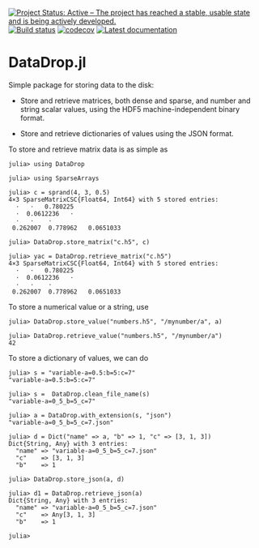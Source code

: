 [![Project Status: Active – The project has reached a stable, usable state and is being actively developed.](http://www.repostatus.org/badges/latest/active.svg)](http://www.repostatus.org/#active)
[![Build status](https://github.com/PetrKryslUCSD/DataDrop.jl/workflows/CI/badge.svg)](https://github.com/PetrKryslUCSD/DataDrop.jl/actions)
[![codecov](https://codecov.io/gh/PetrKryslUCSD/DataDrop.jl/branch/master/graph/badge.svg)](https://app.codecov.io/gh/PetrKryslUCSD/DataDrop.jl)
[![Latest documentation](https://img.shields.io/badge/docs-dev-blue.svg)](https://petrkryslucsd.github.io/DataDrop.jl/dev)

# DataDrop.jl

Simple package for storing data to the disk:

- Store and retrieve matrices, both dense and sparse, and number and string scalar values, using the HDF5 machine-independent binary format.

- Store and retrieve dictionaries of values using the JSON format.

To store and retrieve matrix data is as simple as
```
julia> using DataDrop
   
julia> using SparseArrays  
   
julia> c = sprand(4, 3, 0.5)     
4×3 SparseMatrixCSC{Float64, Int64} with 5 stored entries:     
  ⋅   ⋅   0.780225   
  ⋅  0.0612236   ⋅   
  ⋅   ⋅    ⋅   
 0.262007  0.778962   0.0651033  
   
julia> DataDrop.store_matrix("c.h5", c)   
   
julia> yac = DataDrop.retrieve_matrix("c.h5")   
4×3 SparseMatrixCSC{Float64, Int64} with 5 stored entries:     
  ⋅   ⋅   0.780225   
  ⋅  0.0612236   ⋅   
  ⋅   ⋅    ⋅   
 0.262007  0.778962   0.0651033  
```

To store a numerical value or a string, use
```
julia> DataDrop.store_value("numbers.h5", "/mynumber/a", a)  

julia> DataDrop.retrieve_value("numbers.h5", "/mynumber/a")              
42
``` 

To store a dictionary of values, we can do
```
julia> s = "variable-a=0.5:b=5:c=7"
"variable-a=0.5:b=5:c=7"                                             
                        
julia> s =  DataDrop.clean_file_name(s) 
"variable-a=0_5_b=5_c=7"
                
julia> a = DataDrop.with_extension(s, "json")                                                                                   
"variable-a=0_5_b=5_c=7.json"

julia> d = Dict("name" => a, "b" => 1, "c" => [3, 1, 3])        
Dict{String, Any} with 3 entries: 
  "name" => "variable-a=0_5_b=5_c=7.json" 
  "c"    => [3, 1, 3]
  "b"    => 1

julia> DataDrop.store_json(a, d)

julia> d1 = DataDrop.retrieve_json(a)
Dict{String, Any} with 3 entries:
  "name" => "variable-a=0_5_b=5_c=7.json"
  "c"    => Any[3, 1, 3]
  "b"    => 1         

julia> 
```
